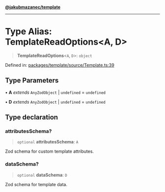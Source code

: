 [**@jakubmazanec/template**](../README.md)

---

# Type Alias: TemplateReadOptions\<A, D\>

> **TemplateReadOptions**\<`A`, `D`\>: `object`

Defined in:
[packages/template/source/Template.ts:39](https://github.com/jakubmazanec/tools/blob/f779e75b9ef98389e12e52575295bd1ef364daca/packages/template/source/Template.ts#L39)

## Type Parameters

• **A** _extends_ `AnyZodObject` \| `undefined` = `undefined`

• **D** _extends_ `AnyZodObject` \| `undefined` = `undefined`

## Type declaration

### attributesSchema?

> `optional` **attributesSchema**: `A`

Zod schema for custom template attributes.

### dataSchema?

> `optional` **dataSchema**: `D`

Zod schema for template data.
